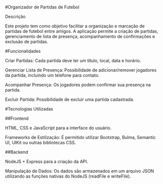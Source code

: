 #Organizador de Partidas de Futebol

Descrição

Este projeto tem como objetivo facilitar a organização e marcação de partidas de futebol entre amigos. A aplicação permite a criação de partidas, gerenciamento de lista de presença, acompanhamento de confirmações e exclusão de partidas.

#Funcionalidades

Criar Partidas: Cada partida deve ter um título, local, data e horário.

Gerenciar Lista de Presença: Possibilidade de adicionar/remover jogadores da partida, incluindo um telefone para contato.

Acompanhar Presença: Os jogadores podem confirmar sua presença na partida.

Excluir Partida: Possibilidade de excluir uma partida cadastrada.

#Tecnologias Utilizadas

##Frontend

HTML, CSS e JavaScript para a interface do usuário.

Frameworks de Estilização: É permitido utilizar Bootstrap, Bulma, Semantic UI, UIKit ou outras bibliotecas CSS.

##Backend

NodeJS + Express para a criação da API.

Manipulação de Dados: Os dados são armazenados em um arquivo JSON utilizando as funções nativas do NodeJS (readFile e writeFile).



